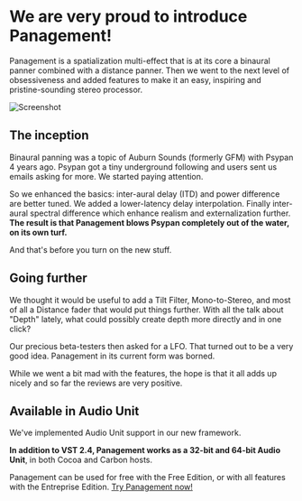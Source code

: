 # We are very proud to introduce Panagement!

Panagement is a spatialization multi-effect that is at its core a binaural panner combined with a distance panner.
Then we went to the next level of obsessiveness and added features to make it an easy, inspiring and pristine-sounding stereo processor.

![Screenshot](../images/panagement.jpg)

## The inception

Binaural panning was a topic of Auburn Sounds (formerly GFM) with Psypan 4 years ago. Psypan got a tiny underground following and users sent us emails asking for more. We started paying attention.

So we enhanced the basics: inter-aural delay (ITD) and power difference are better tuned.
We added a lower-latency delay interpolation. Finally inter-aural spectral difference which enhance realism and externalization further.
**The result is that Panagement blows Psypan completely out of the water, on its own turf.**

And that's before you turn on the new stuff.

## Going further

We thought it would be useful to add a Tilt Filter, Mono-to-Stereo, and most of all a Distance fader that would put things further. With all the talk about "Depth" lately, what could possibly create depth more directly and in one click?

Our precious beta-testers then asked for a LFO. That turned out to be a very good idea. Panagement in its current form was borned.

While we went a bit mad with the features, the hope is that it all adds up nicely and so far the reviews are very positive.


## Available in Audio Unit

We've implemented Audio Unit support in our new framework. 

**In addition to VST 2.4, Panagement works as a 32-bit and 64-bit Audio Unit**, in both Cocoa and Carbon hosts. 

Panagement can be used for free with the Free Edition, or with all features with the Entreprise Edition.
[Try Panagement now!](../products/Panagement.html)
